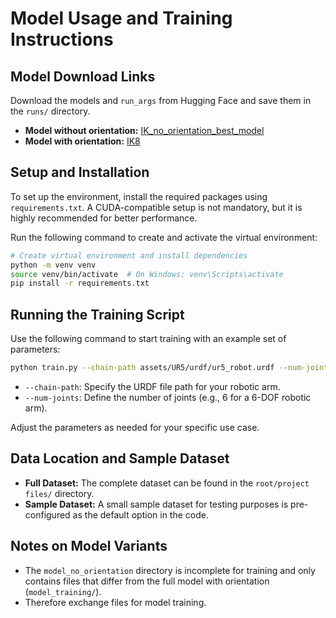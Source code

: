 

# Model Usage and Training Instructions

## Model Download Links

Download the models and `run_args` from Hugging Face and save them in the `runs/` directory.

- **Model without orientation:** [IK_no_orientation_best_model](https://huggingface.co/hange/IK_no_orientation_best_model)
- **Model with orientation:** [IK8](https://huggingface.co/hange/IK8)

## Setup and Installation

To set up the environment, install the required packages using `requirements.txt`. A CUDA-compatible setup is not mandatory, but it is highly recommended for better performance.

Run the following command to create and activate the virtual environment:

```bash
# Create virtual environment and install dependencies
python -m venv venv
source venv/bin/activate  # On Windows: venv\Scripts\activate
pip install -r requirements.txt
```

## Running the Training Script

Use the following command to start training with an example set of parameters:

```bash
python train.py --chain-path assets/UR5/urdf/ur5_robot.urdf --num-joints 6
```
- `--chain-path`: Specify the URDF file path for your robotic arm.  
- `--num-joints`: Define the number of joints (e.g., 6 for a 6-DOF robotic arm).

Adjust the parameters as needed for your specific use case.

## Data Location and Sample Dataset

- **Full Dataset:** The complete dataset can be found in the `root/project files/` directory.  
- **Sample Dataset:** A small sample dataset for testing purposes is pre-configured as the default option in the code.

## Notes on Model Variants

- The `model_no_orientation` directory is incomplete for training and only contains files that differ from the full model with orientation (`model_training/`).  
- Therefore exchange files for model training.
